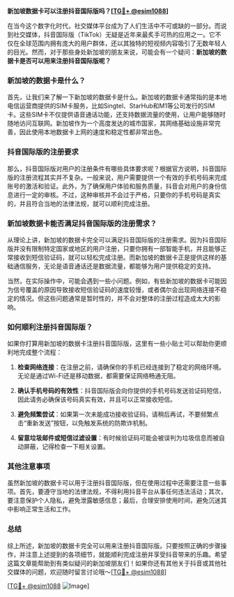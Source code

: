 **新加坡数据卡可以注册抖音国际版吗？[[TG💪+ @esim1088](https://t.me/s/esim1088)]**

在当今这个数字化时代，社交媒体平台成为了人们生活中不可或缺的一部分。而说到社交媒体，抖音国际版（TikTok）无疑是近年来最炙手可热的应用之一。它不仅在全球范围内拥有庞大的用户群体，还以其独特的短视频内容吸引了无数年轻人的目光。然而，对于那些身处新加坡的朋友来说，可能会有一个疑问：**新加坡的数据卡是否可以用来注册抖音国际版呢？**

### 新加坡的数据卡是什么？

首先，让我们来了解一下新加坡的数据卡是什么。新加坡的数据卡通常指的是本地电信运营商提供的SIM卡服务，比如Singtel、StarHub和M1等公司发行的SIM卡。这些SIM卡不仅提供语音通话功能，还支持数据流量的使用，让用户能够随时随地访问互联网。新加坡作为一个高度发达的城市国家，其网络基础设施非常完善，因此使用本地数据卡上网的速度和稳定性都非常出色。

### 抖音国际版的注册要求

那么，抖音国际版对用户的注册条件有哪些具体要求呢？根据官方说明，抖音国际版的注册流程其实并不复杂。一般来说，用户需要提供一个有效的手机号码来完成账号的激活和验证。此外，为了确保用户体验和服务质量，抖音会对用户的身份信息进行一定的审核。不过，这种审核并不会过于严格，只要你的手机号码是真实的，并且符合当地的法律法规，就可以顺利完成注册。

### 新加坡数据卡能否满足抖音国际版的注册需求？

从理论上讲，新加坡的数据卡完全可以满足抖音国际版的注册需求。因为抖音国际版并没有限制特定国家或地区的用户注册，只要你拥有一部智能手机，并且能够正常接收到短信验证码，就可以轻松完成注册。而新加坡的数据卡正是提供这样的基础通信服务，无论是语音通话还是数据流量，都能够为用户提供稳定的支持。

当然，在实际操作中，可能会遇到一些小问题。例如，有些新加坡的数据卡可能因为信号覆盖的原因导致接收短信验证码的速度较慢，或者偶尔会出现网络连接不稳定的情况。但这些问题通常是暂时性的，并不会对整体的注册过程造成太大的影响。

### 如何顺利注册抖音国际版？

如果你打算用新加坡的数据卡注册抖音国际版，这里有一些小贴士可以帮助你更顺利地完成整个流程：

1. **检查网络连接**：在注册之前，请确保你的手机已经连接到了稳定的网络环境。无论是通过Wi-Fi还是移动数据，都需要保证网络畅通无阻。
   
2. **确认手机号码的有效性**：抖音国际版会向你提供的手机号码发送验证码短信，因此请务必确保该号码真实有效，并且可以正常接收短信。

3. **避免频繁尝试**：如果第一次未能成功接收验证码，请稍后再试，不要频繁点击“重新发送”按钮，以免触发系统的防欺诈机制。

4. **留意垃圾邮件或短信过滤设置**：有时候验证码可能会被误判为垃圾信息而被自动屏蔽，记得检查一下相关设置。

### 其他注意事项

虽然新加坡的数据卡可以用于注册抖音国际版，但在使用过程中还需要注意一些事项。首先，要遵守当地的法律法规，不得利用抖音平台从事任何违法活动；其次，要注意保护个人隐私，避免泄露敏感信息；最后，合理安排使用时间，避免沉迷其中影响正常生活和工作。

### 总结

综上所述，新加坡的数据卡完全可以用来注册抖音国际版。只要按照正确的步骤操作，并注意上述提到的各项细节，就能顺利完成注册并享受抖音带来的乐趣。希望这篇文章能帮助到有类似疑问的新加坡朋友们！如果你还有其他关于抖音或其他社交媒体的问题，欢迎随时留言讨论哦～[[TG💪+ @esim1088](https://t.me/s/esim1088)] 

[[TG💪+ @esim1088](https://t.me/s/esim1088) ![Image](https://i.postimg.cc/4NQfJmqS/Snipaste-2025-05-13-00-14-12.png)]